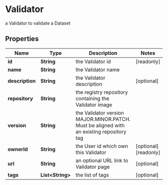 

# Validator

a Validator to validate a Dataset

## Properties

| Name | Type | Description | Notes |
|------------ | ------------- | ------------- | -------------|
|**id** | **String** | the Validator id |  [readonly] |
|**name** | **String** | the Validator name |  |
|**description** | **String** | the Validator description |  [optional] |
|**repository** | **String** | the registry repository containing the Validator image |  |
|**version** | **String** | the Validator version MAJOR.MINOR.PATCH. Must be aligned with an existing repository tag |  |
|**ownerId** | **String** | the User id which own this Validator |  [optional] [readonly] |
|**url** | **String** | an optional URL link to Validator page |  [optional] |
|**tags** | **List&lt;String&gt;** | the list of tags |  [optional] |



